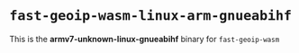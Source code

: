 # `fast-geoip-wasm-linux-arm-gnueabihf`

This is the **armv7-unknown-linux-gnueabihf** binary for `fast-geoip-wasm`
